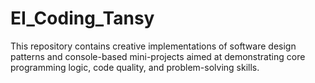 # EI_Coding_Tansy
This repository contains creative implementations of software design patterns and console-based mini-projects aimed at demonstrating core programming logic, code quality, and problem-solving skills.
